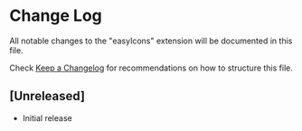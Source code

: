 # Change Log

All notable changes to the "easyIcons" extension will be documented in this file.

Check [Keep a Changelog](http://keepachangelog.com/) for recommendations on how to structure this file.

## [Unreleased]

- Initial release